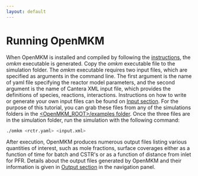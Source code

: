 ```yaml
---
layout: default
---
```


# Running OpenMKM
When OpenMKM is installed and compiled by following the [instructions](install),
the *omkm* executable is generated. Copy the *omkm* executable file to the
simulation folder. The *omkm* executable requires two input files, which are
specified as arguments in the command line. The first argument is the name of
yaml file specifying the reactor model parameters, and the second argument
is the name of Cantera XML input file, which provides the definitions of
species, reactions, interactions. Instructions on how to write or generate your
own input files can be found on [Input section](input). For the purpose of this
tutorial, you can grab these files from any of the simulations folders in the 
[\<OpenMKM\_ROOT\>/examples folder][examples]. Once the three files are in the
simulation folder, run the simulation with the following command:

~~~ bash
./omkm <rctr.yaml> <input.xml>
~~~

After execution, OpenMKM produces numerous output files listing various
quantities of interest, such as mole fractions, surface coverages either as a
function of time for batch and CSTR's or as a function of distance from inlet
for PFR. Details about the output files generated by OpenMKM and their
information is given in [Output section](output) in the navigation panel.


[examples]: https://github.com/VlachosGroup/openmkm/tree/master/examples
